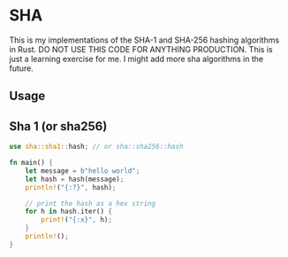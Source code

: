 # SHA

This is my implementations of the SHA-1 and SHA-256 hashing algorithms in Rust. DO NOT USE THIS CODE FOR ANYTHING PRODUCTION. This is just a learning exercise for me. 
I might add more sha algorithms in the future.

## Usage

## Sha 1 (or sha256)
```rust
use sha::sha1::hash; // or sha::sha256::hash

fn main() {
    let message = b"hello world";
    let hash = hash(message);    
    println!("{:?}", hash);

    // print the hash as a hex string
    for h in hash.iter() {
        print!("{:x}", h);
    }
    println!();
}
```